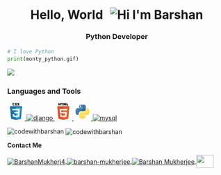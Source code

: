 <h1 align="center">Hello, World <img src='https://raw.githubusercontent.com/iampavangandhi/iampavangandhi/master/gifs/Hi.gif' alt="Hi" style="width: 30px;margin-left: 10px;"> I'm Barshan</h1>

<h3 align="center">Python Developer</h3>

```python
# I love Python
print(monty_python.gif)
```

<img src="https://github.com/federicoazzu/federicoazzu/blob/main/monty_python.gif" />


<h3 align="left">Languages and Tools</h3>

<p align="left">
  <a href="https://www.w3schools.com/css/" target="_blank" rel="noreferrer">
    <img src="https://raw.githubusercontent.com/devicons/devicon/master/icons/css3/css3-original-wordmark.svg" alt="css3" width="40" height="40"/>
  </a>
  <a href="https://www.djangoproject.com/" target="_blank" rel="noreferrer">
    <img src="https://cdn.worldvectorlogo.com/logos/django.svg" alt="django" width="40" height="40"/>
  </a>
  <a href="https://www.w3.org/html/" target="_blank" rel="noreferrer">
    <img src="https://raw.githubusercontent.com/devicons/devicon/master/icons/html5/html5-original-wordmark.svg" alt="html5" width="40" height="40"/>
  </a>
  <a href="https://www.python.org" target="_blank" rel="noreferrer">
    <img src="https://raw.githubusercontent.com/devicons/devicon/master/icons/python/python-original.svg" alt="python" width="40" height="40"/>
  </a>
  <a href="https://www.mysql.com" target="_blank" rel="noreferrer">
    <img src="https://www.logo.wine/a/logo/MySQL/MySQL-Logo.wine.svg" alt="mysql" width="40" height="40"/>
  </a>
</p>

<p><img align="left" src="https://github-readme-stats.vercel.app/api/top-langs?username=codewithbarshan&show_icons=true&locale=en&layout=compact" alt="codewithbarshan" /></p>

<p>&nbsp;<img align="center" src="https://github-readme-stats.vercel.app/api?username=codewithbarshan&show_icons=true&locale=en" alt="codewithbarshan" /></p>

**Contact Me**

<p align="left">
  <a href="https://twitter.com/BarshanMukherj4" target="blank">
    <img align="center" src="https://raw.githubusercontent.com/rahuldkjain/github-profile-readme-generator/master/src/images/icons/Social/twitter.svg" alt="BarshanMukherj4" height="30" width="40" />
  </a>
  <a href="https://www.linkedin.com/in/barshan-mukherjee" target="blank">
    <img align="center" src="https://raw.githubusercontent.com/rahuldkjain/github-profile-readme-generator/master/src/images/icons/Social/linked-in-alt.svg" alt="barshan-mukherjee" height="30" width="40" />
  </a>
  <a href="https://www.instagram.com/barshan__mukherjee/" target="blank">
    <img align="center" src="https://raw.githubusercontent.com/rahuldkjain/github-profile-readme-generator/master/src/images/icons/Social/instagram.svg" alt="Barshan Mukherjee" height="30" width="40" />
  </a>
  <a href="https://bio.link/barshanmukherjee" target="blank">
    <img align="center" src="https://icon-library.com/images/website-icon-black-and-white/website-icon-black-and-white-0.jpg" height="30" width="40" />
  </a>
</p>
